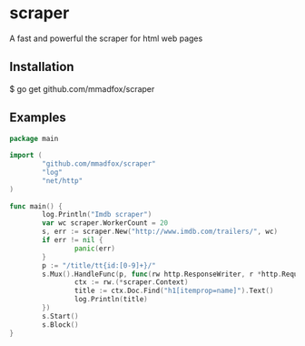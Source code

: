 # scraper
A fast and powerful the scraper for html web pages

## Installation
 $ go get github.com/mmadfox/scraper
 
## Examples

```Go
package main
                               
import (
        "github.com/mmadfox/scraper"    
        "log"                  
        "net/http"
) 
  
func main() {
        log.Println("Imdb scraper")     
        var wc scraper.WorkerCount = 20 
        s, err := scraper.New("http://www.imdb.com/trailers/", wc)
        if err != nil {        
                panic(err)     
        }
        p := "/title/tt{id:[0-9]+}/"    
        s.Mux().HandleFunc(p, func(rw http.ResponseWriter, r *http.Request) {
                ctx := rw.(*scraper.Context)    
                title := ctx.Doc.Find("h1[itemprop=name]").Text()
                log.Println(title)              
        })
        s.Start()
        s.Block()
}
```
